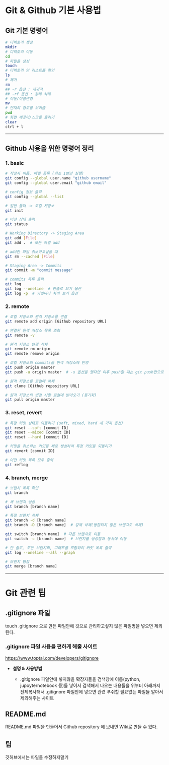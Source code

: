 # Git & Github 기본 사용법

## Git 기본 명령어

  ```bash
  # 디렉토리 생성
  mkdir
  # 디렉토리 이동
  cd
  # 파일을 생성
  touch
  # 디렉토리 안 리스트를 확인
  ls
  # 제거
  rm
  ## -r 옵션 : 재귀적 
  ## -rf 옵션 : 강제 삭제
  # 이동/이름변경
  mv
  # 현재의 경로를 보여줌
  pwd
  # 화면 깨끗이/스크롤 올리기
  clear
  ctrl + l 
  ```
---

## Github 사용을 위한 명령어 정리

### 1. basic

```bash
# 작성자 이름, 메일 등록 (최초 1번만 실행)
git config --global user.name "github username"
git config --global user.email "github email"

# config 정보 출력
git config --global --list

# 일반 폴더 -> 로컬 저장소
git init

# 버전 상태 출력
git status

# Working Directory -> Staging Area
git add [File]
git add .  # 모든 파일 add

# add한 파일 취소하고싶을 때
git rm --cached [File]

# Staging Area -> Commits
git commit -m "commit message"

# commits 목록 출력
git log
git log --oneline  # 한줄로 보기 옵션
git log -p  # 커밋마다 차이 보기 옵션
```

### 2. remote

```bash
# 로컬 저장소와 원격 저장소를 연결
git remote add origin [Github repository URL]

# 연결된 원격 저장소 목록 조회
git remote -v

# 원격 저장소 연결 삭제
git remote rm origin
git remote remove origin

# 로컬 저장소의 commits을 원격 저장소에 반영
git push origin master
git push -u origin master  # -u 옵션을 했다면 이후 push할 때는 git push만으로도 가능

# 원격 저장소를 로컬에 복제
git clone [Github repository URL]

# 원격 저장소의 변경 사항 로컬에 받아오기 (동기화)
git pull origin master
```

### 3. reset, revert

```bash
# 특정 커밋 상태로 되돌리기 (soft, mixed, hard 세 가지 옵션)
git reset --soft [commit ID]
git reset --mixed [commit ID]
git reset --hard [commit ID]

# 커밋을 취소하는 커밋을 새로 생성하여 특정 커밋을 되돌리기
git revert [commit ID]

# 이전 커밋 목록 모두 출력
git reflog
```

### 4. branch, merge

```bash
# 브랜치 목록 확인
git branch

# 새 브랜치 생성
git branch [branch name]

# 특정 브랜치 삭제
git branch -d [branch name]
git branch -D [branch name]  # 강제 삭제(병합되지 않은 브랜치도 삭제)

git switch [branch name]  # 다른 브랜치로 이동
git switch -c [branch name]  # 브랜치를 생성함과 동시에 이동

# 한 줄로, 모든 브랜치의, 그래프를 포함하여 커밋 목록 출력
git log --oneline --all --graph

# 브랜치 병합
git merge [branch name]
```

---



# Git 관련 팁

## .gitignore 파일

touch .gitignore 으로 만든 파일안에 깃으로 관리하고싶지 않은 파일명을 넣으면 제외된다.

### .gitignore 파일 사용을 편하게 해줄 사이트

https://www.toptal.com/developers/gitignore

- **설명 & 사용방법**

  -  .gitignore 파일안에 넣지않을 확장자들을 검색창에 이름(python, jupoyternotebook  등)들 넣어서 검색해서 나오는 내용들을 위부터 아래까지 전체복사해서 .gitignore 파일안에 넣으면 관련 푸쉬할 필요없는 파일들 알아서 제외해주는 사이트



## README.md 

README.md 파일을 만들어서 Github repository 에 보내면 Wiki로 만들 수 있다.



## 팁

깃허브에서는 파일들 수정하지말기



